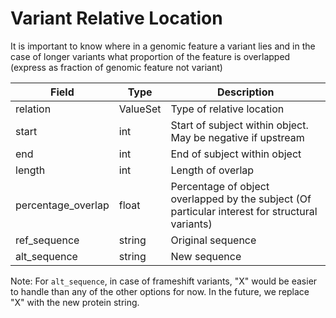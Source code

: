 # Variant Relative Location

It is important to know where in a genomic feature a variant lies and in the case of longer variants what proportion of the feature is overlapped (express as fraction of genomic feature not variant)

| Field             | Type            | Description
|-------------------|-----------------|---------------------
| relation          | ValueSet        | Type of relative location 
| start             | int             | Start of subject within object. May be negative if upstream 
| end               | int             | End of subject within object 
| length            | int             | Length of overlap
| percentage_overlap| float           | Percentage of object overlapped by the subject (Of particular interest for structural variants)
| ref_sequence   | string          | Original sequence 
| alt_sequence   | string          | New sequence 


Note: For `alt_sequence`, in case of frameshift variants, "X" would be easier to handle than any of the other options for now. In the future, we replace "X" with the new protein string.








